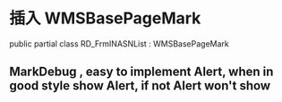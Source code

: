 # 插入 WMSBasePageMark
public partial class RD_FrmINASNList : WMSBasePageMark
## MarkDebug , easy to implement Alert, when in good style show Alert, if not Alert won't show
